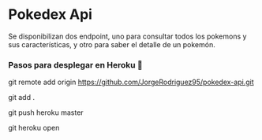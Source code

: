 # Pokedex Api

Se disponibilizan dos endpoint, uno para consultar todos los pokemons y sus características, y otro para saber el detalle de un pokemón.

### Pasos para desplegar en Heroku 🔧

git remote add origin https://github.com/JorgeRodriguez95/pokedex-api.git

git add .

git push heroku master

git heroku open

